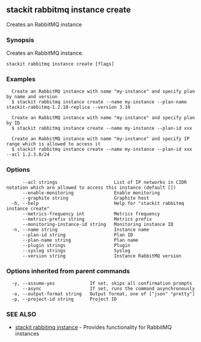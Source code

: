 ## stackit rabbitmq instance create

Creates an RabbitMQ instance

### Synopsis

Creates an RabbitMQ instance.

```
stackit rabbitmq instance create [flags]
```

### Examples

```
  Create an RabbitMQ instance with name "my-instance" and specify plan by name and version
  $ stackit rabbitmq instance create --name my-instance --plan-name stackit-rabbitmq-1.2.10-replica --version 3.10

  Create an RabbitMQ instance with name "my-instance" and specify plan by ID
  $ stackit rabbitmq instance create --name my-instance --plan-id xxx

  Create an RabbitMQ instance with name "my-instance" and specify IP range which is allowed to access it
  $ stackit rabbitmq instance create --name my-instance --plan-id xxx --acl 1.2.3.0/24
```

### Options

```
      --acl strings                     List of IP networks in CIDR notation which are allowed to access this instance (default [])
      --enable-monitoring               Enable monitoring
      --graphite string                 Graphite host
  -h, --help                            Help for "stackit rabbitmq instance create"
      --metrics-frequency int           Metrics frequency
      --metrics-prefix string           Metrics prefix
      --monitoring-instance-id string   Monitoring instance ID
  -n, --name string                     Instance name
      --plan-id string                  Plan ID
      --plan-name string                Plan name
      --plugin strings                  Plugin
      --syslog strings                  Syslog
      --version string                  Instance RabbitMQ version
```

### Options inherited from parent commands

```
  -y, --assume-yes             If set, skips all confirmation prompts
      --async                  If set, runs the command asynchronously
  -o, --output-format string   Output format, one of ["json" "pretty"]
  -p, --project-id string      Project ID
```

### SEE ALSO

- [stackit rabbitmq instance](./stackit_rabbitmq_instance.md) - Provides functionality for RabbitMQ instances
